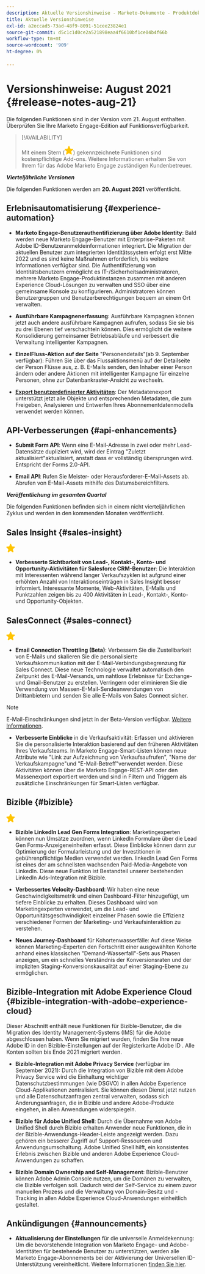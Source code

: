 ```yaml
---
description: Aktuelle Versionshinweise - Marketo-Dokumente - Produktdokumentation
title: Aktuelle Versionshinweise
exl-id: a2eccad5-73ad-48f9-8091-51cee23824e1
source-git-commit: d5c1c1d0ce2a521898eaa4f6610bf1ce04b4f66b
workflow-type: tm+mt
source-wordcount: '909'
ht-degree: 0%

---
```


# Versionshinweise: August 2021 {#release-notes-aug-21}

Die folgenden Funktionen sind in der Version vom 21. August enthalten. Überprüfen Sie Ihre Marketo Engage-Edition auf Funktionsverfügbarkeit.

>[!AVAILABILITY]
>
>Mit einem Stern (![](assets/yellow-star.png)) gekennzeichnete Funktionen sind kostenpflichtige Add-ons. Weitere Informationen erhalten Sie von Ihrem für das Adobe Marketo Engage zuständigen Kundenbetreuer.

**_Vierteljährliche Versionen_**

Die folgenden Funktionen werden am **20. August 2021** veröffentlicht.

## Erlebnisautomatisierung {#experience-automation}

* **Marketo Engage-Benutzerauthentifizierung über Adobe Identity**: Bald werden neue Marketo Engage-Benutzer mit Enterprise-Paketen mit Adobe ID-Benutzeranmeldeinformationen integriert. Die Migration der aktuellen Benutzer zum integrierten Identitätssystem erfolgt erst Mitte 2022 und es sind keine Maßnahmen erforderlich, bis weitere Informationen verfügbar sind. Die Authentifizierung von Identitätsbenutzern ermöglicht es IT-/Sicherheitsadministratoren, mehrere Marketo Engage-Produktinstanzen zusammen mit anderen Experience Cloud-Lösungen zu verwalten und SSO über eine gemeinsame Konsole zu konfigurieren. Administratoren können Benutzergruppen und Benutzerberechtigungen bequem an einem Ort verwalten.

* **Ausführbare Kampagnenerfassung**: Ausführbare Kampagnen können jetzt auch andere ausführbare Kampagnen aufrufen, sodass Sie sie bis zu drei Ebenen tief verschachteln können. Dies ermöglicht die weitere Konsolidierung gemeinsamer Betriebsabläufe und verbessert die Verwaltung intelligenter Kampagnen.

* **EinzelFluss-Aktion auf der Seite**  &quot;Personendetails&quot;(ab 9. September verfügbar): Führen Sie über das Flussaktionsmenü auf der Detailseite der Person Flüsse aus, z. B. E-Mails senden, den Inhaber einer Person ändern oder andere Aktionen mit intelligenter Kampagne für einzelne Personen, ohne zur Datenbankraster-Ansicht zu wechseln.

* **[Export benutzerdefinierter Aktivitäten](/help/marketo/product-docs/administration/marketo-custom-activities/custom-activity-metadata-export.md)**: Der Metadatenexport unterstützt jetzt alle Objekte und entsprechenden Metadaten, die zum Freigeben, Analysieren und Entwerfen Ihres Abonnementdatenmodells verwendet werden können.

## API-Verbesserungen {#api-enhancements}

* **Submit Form API**: Wenn eine E-Mail-Adresse in zwei oder mehr Lead-Datensätze dupliziert wird, wird der Eintrag &quot;Zuletzt aktualisiert&quot;aktualisiert, anstatt dass er vollständig übersprungen wird. Entspricht der Forms 2.0-API.

* **Email API**: Rufen Sie Meister- oder Herausforderer-E-Mail-Assets ab. Abrufen von E-Mail-Assets mithilfe des Datumsbereichfilters.

**_Veröffentlichung im gesamten Quartal_**

Die folgenden Funktionen befinden sich in einem nicht vierteljährlichen Zyklus und werden in den kommenden Monaten veröffentlicht.

## Sales Insight {#sales-insight}

![(Stern)](assets/yellow-star.png)

* **Verbesserte Sichtbarkeit von Lead-, Kontakt-, Konto- und Opportunity-Aktivitäten für Salesforce CRM-Benutzer**: Die Interaktion mit Interessenten während langer Verkaufszyklen ist aufgrund einer erhöhten Anzahl von Interaktionseinträgen in Sales Insight besser informiert. Interessante Momente, Web-Aktivitäten, E-Mails und Punktzahlen zeigen bis zu 400 Aktivitäten in Lead-, Kontakt-, Konto- und Opportunity-Objekten.

## SalesConnect {#sales-connect}

![(Stern)](assets/yellow-star.png)

* **Email Connection Throttling (Beta)**: Verbessern Sie die Zustellbarkeit von E-Mails und skalieren Sie die personalisierte Verkaufskommunikation mit der E-Mail-Verbindungsbegrenzung für Sales Connect. Diese neue Technologie verwaltet automatisch den Zeitpunkt des E-Mail-Versands, um nahtlose Erlebnisse für Exchange- und Gmail-Benutzer zu erstellen. Verringern oder eliminieren Sie die Verwendung von Massen-E-Mail-Sendeanwendungen von Drittanbietern und senden Sie alle E-Mails von Sales Connect sicher.

>[!NOTE]
>
>E-Mail-Einschränkungen sind jetzt in der Beta-Version verfügbar. [Weitere Informationen](/help/marketo/product-docs/marketo-sales-connect/email/email-delivery/email-connection-throttling.md).

* **Verbesserte Einblicke** in die Verkaufsaktivität: Erfassen und aktivieren Sie die personalisierte Interaktion basierend auf den früheren Aktivitäten Ihres Verkaufsteams. In Marketo Engage-Smart-Listen können neue Attribute wie &quot;Link zur Aufzeichnung von Verkaufsaufrufen&quot;, &quot;Name der Verkaufskampagne&quot;und &quot;E-Mail-Betreff&quot;verwendet werden.  Diese Aktivitäten können über die Marketo Engage-REST-API oder den Massenexport exportiert werden und sind in Filtern und Triggern als zusätzliche Einschränkungen für Smart-Listen verfügbar.

## Bizible {#bizible}

![](assets/yellow-star.png)

* **Bizible LinkedIn Lead Gen Forms Integration**: Marketingexperten können nun Umsätze zuordnen, wenn LinkedIn Formulare über die Lead Gen Forms-Anzeigeneinheiten erfasst. Diese Einblicke können dann zur Optimierung der Formularleistung und der Investitionen in gebührenpflichtige Medien verwendet werden. linkedIn Lead Gen Forms ist eines der am schnellsten wachsenden Paid-Media-Angebote von LinkedIn. Diese neue Funktion ist Bestandteil unserer bestehenden LinkedIn Ads-Integration mit Bizible. 
 
* **Verbessertes Velocity-Dashboard**: Wir haben eine neue Geschwindigkeitsmetrik und einen Dashboard-Filter hinzugefügt, um tiefere Einblicke zu erhalten. Dieses Dashboard wird von Marketingexperten verwendet, um die Lead- und Opportunitätsgeschwindigkeit einzelner Phasen sowie die Effizienz verschiedener Formen der Marketing- und Verkaufsinteraktion zu verstehen.

* **Neues Journey-Dashboard** für Kohortenwasserfälle: Auf diese Weise können Marketing-Experten den Fortschritt einer ausgewählten Kohorte anhand eines klassischen &quot;Demand-Wasserfall&quot;-Sets aus Phasen anzeigen, um ein schnelles Verständnis der Konversionsraten und der impliziten Staging-Konversionskausalität auf einer Staging-Ebene zu ermöglichen.

## Bizible-Integration mit Adobe Experience Cloud {#bizible-integration-with-adobe-experience-cloud}

Dieser Abschnitt enthält neue Funktionen für Bizible-Benutzer, die die Migration des Identity Management-Systems (IMS) für die Adobe abgeschlossen haben. Wenn Sie migriert wurden, finden Sie Ihre neue Adobe ID in den Bizible-Einstellungen auf der Registerkarte Adobe ID . Alle Konten sollten bis Ende 2021 migriert werden.

* **Bizible-Integration mit Adobe Privacy Service**  (verfügbar im September 2021): Durch die Integration von Bizible mit dem Adobe Privacy Service wird die Einhaltung wichtiger Datenschutzbestimmungen (wie DSGVO) in allen Adobe Experience Cloud-Applikationen zentralisiert. Sie können diesen Dienst jetzt nutzen und alle Datenschutzanfragen zentral verwalten, sodass sich Änderungsanfragen, die in Bizible und andere Adobe-Produkte eingehen, in allen Anwendungen widerspiegeln.

* **Bizible für Adobe Unified Shell**: Durch die Übernahme von Adobe Unified Shell durch Bizible erhalten Anwender neue Funktionen, die in der Bizible-Anwendungs-Header-Leiste angezeigt werden. Dazu gehören ein besserer Zugriff auf Support-Ressourcen und Anwendungsumschaltung. Adobe Unified Shell hilft, ein konsistentes Erlebnis zwischen Bizible und anderen Adobe Experience Cloud-Anwendungen zu schaffen.

* **Bizible Domain Ownership and Self-Management**: Bizible-Benutzer können Adobe Admin Console nutzen, um die Domänen zu verwalten, die Bizible verfolgen soll. Dadurch wird der Self-Service zu einem zuvor manuellen Prozess und die Verwaltung von Domain-Besitz und -Tracking in allen Adobe Experience Cloud-Anwendungen einheitlich gestaltet.

## Ankündigungen {#announcements}

* **Aktualisierung der Einstellungen** für die universelle Anmeldekennung: Um die bevorstehende Integration von Marketo Engage- und Adobe-Identitäten für bestehende Benutzer zu unterstützen, werden alle Marketo Engage-Abonnements bei der Aktivierung der Universellen ID-Unterstützung vereinheitlicht. Weitere Informationen [finden Sie hier](/help/marketo/product-docs/administration/settings/using-a-universal-id-for-subscription-login.md).
